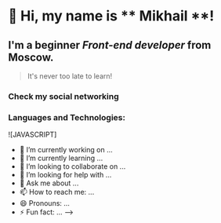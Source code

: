 # 👋  Hi, my name is  ** Mikhail **!

## I'm a beginner *Front-end developer* from Moscow.


> It's never too late to learn! <br/>
> 

### Check my social networking 

### Languages and Technologies:

![JAVASCRIPT]


- 🔭 I’m currently working on ...
- 🌱 I’m currently learning ...
- 👯 I’m looking to collaborate on ...
- 🤔 I’m looking for help with ...
- 💬 Ask me about ...
- 📫 How to reach me: ...
- 😄 Pronouns: ...
- ⚡ Fun fact: ...
-->

